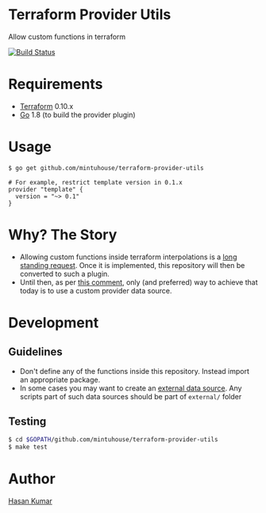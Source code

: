 # Terraform Provider Utils
Allow custom functions in terraform

[![Build Status](https://travis-ci.org/mintuhouse/terraform-provider-utils.svg?branch=master)](https://travis-ci.org/mintuhouse/terraform-provider-utils)

# Requirements
-	[Terraform](https://www.terraform.io/downloads.html) 0.10.x
-	[Go](https://golang.org/doc/install) 1.8 (to build the provider plugin)

# Usage

```sh
$ go get github.com/mintuhouse/terraform-provider-utils
```

```
# For example, restrict template version in 0.1.x
provider "template" {
  version = "~> 0.1"
}
```

# Why? The Story
* Allowing custom functions inside terraform interpolations is a [long standing request](https://github.com/hashicorp/terraform/issues/2771). Once it is implemented, this repository will then be converted to such a plugin.
* Until then, as per [this comment](https://github.com/hashicorp/terraform/issues/15603#issuecomment-316784100), only (and preferred) way to achieve that today is to use a custom provider data source.

# Development
## Guidelines
* Don't define any of the functions inside this repository. Instead import an appropriate package.
* In some cases you may want to create an [external data source](https://www.terraform.io/docs/providers/external/data_source.html). Any scripts part of such data sources should be part of `external/` folder

## Testing
```sh
$ cd $GOPATH/github.com/mintuhouse/terraform-provider-utils
$ make test
```

# Author
[Hasan Kumar](https://github.com/mintuhouse)